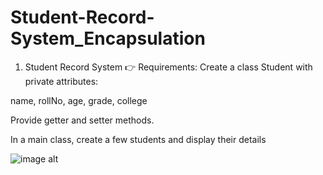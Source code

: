 # Student-Record-System_Encapsulation
 1. Student Record System
👉 Requirements:
Create a class Student with private attributes:

name, rollNo, age, grade, college

Provide getter and setter methods.

In a main class, create a few students and display their details

![image alt]([[https://github.com/ShreyaRaundal/Student-Record-System_Encapsulation/blob/f251793a67d27483485eedbe399ef84ed2a1d3e2/StudentRecord.jpg](https://github.com/ShreyaRaundal/Student-Record-System_Encapsulation/blob/e63dfd28d1d4181a6f971acf54a63fa9baa96440/StudentRecord.png)](https://github.com/ShreyaRaundal/Student-Record-System_Encapsulation/blob/4a5c3b561b617763877c8c196d8eaf2d393e5237/StudentRecord.png))
